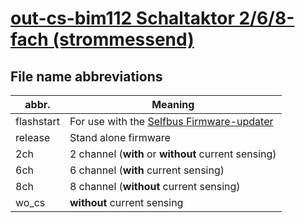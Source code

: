# [out-cs-bim112 Schaltaktor 2/6/8-fach (strommessend)](https://selfbus.org/wiki/devices/outputs/22-switching-actuator-6x-current-sensing-230v-16a-6mount-units)

## File name abbreviations

| abbr.      | Meaning                                                                                                         |
|------------|-----------------------------------------------------------------------------------------------------------------|
| flashstart | For use with the [Selfbus Firmware-updater](https://selfbus.org/wiki/software/tools/7-selfbus-bus-updater-tool) |
| release    | Stand alone firmware                                                                                            |
| 2ch        | 2 channel (**with** or **without** current sensing)                                                             |
| 6ch        | 6 channel (**with** current sensing)                                                                            |
| 8ch        | 8 channel (**without** current sensing)                                                                         |
| wo_cs      | **without** current sensing                                                                                     |